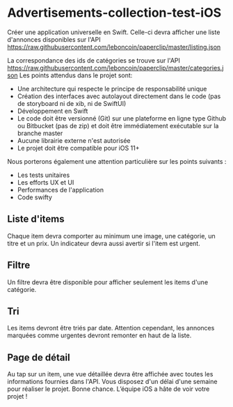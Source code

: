 # Advertisements-collection-test-iOS

Créer une application universelle en Swift. Celle-ci devra afficher une liste d'annonces disponibles sur l'API ​https://raw.githubusercontent.com/leboncoin/paperclip/master/listing.json

La correspondance des ids de catégories se trouve sur l'API https://raw.githubusercontent.com/leboncoin/paperclip/master/categories.json
Les points attendus dans le projet sont:
  - Une architecture qui respecte le principe de responsabilité unique
  - Création des interfaces avec autolayout directement dans le code (pas de storyboard ni de xib, ni de SwiftUI)
  - Développement en Swift
  - Le code doit être versionné (Git) sur une plateforme en ligne type Github ou Bitbucket (pas de zip) et doit être immédiatement exécutable sur la branche master
  - Aucune librairie externe n'est autorisée
  - Le projet doit être compatible pour iOS 11+

Nous porterons également une attention particulière sur les points suivants :
  - Les tests unitaires
  - Les efforts UX et UI
  - Performances de l'application
  - Code swifty

## Liste d'items
Chaque item devra comporter au minimum une image, une catégorie, un titre et un prix. Un indicateur devra aussi avertir si l'item est urgent.

## Filtre
Un filtre devra être disponible pour afficher seulement les items d'une catégorie.

## Tri
Les items devront être triés par date.
Attention cependant, les annonces marquées comme urgentes devront remonter en haut de la liste.

## Page de détail
Au tap sur un item, une vue détaillée devra être affichée avec toutes les informations fournies dans l'API.
Vous disposez d'un délai d'une semaine pour réaliser le projet. Bonne chance. L’équipe iOS a hâte de voir votre projet !
